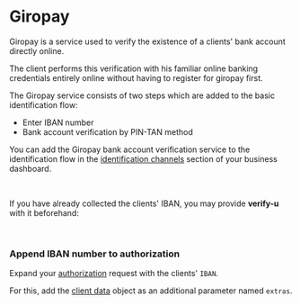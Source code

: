 # Giropay

Giropay is a service used to verify the existence of a clients' bank account directly online.

The client performs this verification with his familiar online banking credentials entirely online without having to register for giropay first. 

The Giropay service consists of two steps which are added to the basic identification flow:

- Enter IBAN number
- Bank account verification by PIN-TAN method

You can add the Giropay bank account verification service to the identification flow in the [identification channels](channels) section of your business dashboard.

<br >

If you have already collected the clients' IBAN, you may provide **verify-u** with it beforehand:

<br >

### Append IBAN number to authorization <a name="append-iban-number"></a>

Expand your [authorization](authorization) request with the clients' `IBAN`.

For this, add the [client data](client-data) object as an additional parameter named `extras`.

<br >

